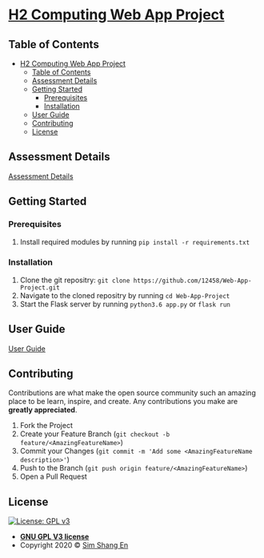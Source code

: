 # [H2 Computing Web App Project](https://github.com/12458/Web-App-Project)

## Table of Contents

- [H2 Computing Web App Project](#h2-computing-web-app-project)
  - [Table of Contents](#table-of-contents)
  - [Assessment Details](#assessment-details)
  - [Getting Started](#getting-started)
    - [Prerequisites](#prerequisites)
    - [Installation](#installation)
  - [User Guide](#user-guide)
  - [Contributing](#contributing)
  - [License](#license)
  
## Assessment Details
[Assessment Details](/WEBAPP_REQUIREMENTS.md)

## Getting Started

### Prerequisites
1. Install required modules by running `pip install -r requirements.txt`

### Installation
1. Clone the git repositry: `git clone https://github.com/12458/Web-App-Project.git`
2. Navigate to the cloned repositry by running `cd Web-App-Project`
3. Start the Flask server by running `python3.6 app.py` or `flask run`

## User Guide
[User Guide](/USER_GUIDE.md)

## Contributing

Contributions are what make the open source community such an amazing place to be learn, inspire, and create. Any contributions you make are **greatly appreciated**.

1. Fork the Project
2. Create your Feature Branch (`git checkout -b feature/<AmazingFeatureName>`)
3. Commit your Changes (`git commit -m 'Add some <AmazingFeatureName description>'`)
4. Push to the Branch (`git push origin feature/<AmazingFeatureName>`)
5. Open a Pull Request

## License

[![License: GPL v3](https://img.shields.io/badge/License-GPLv3-blue.svg)](https://www.gnu.org/licenses/gpl-3.0)

- **[GNU GPL V3 license](https://www.gnu.org/licenses/gpl-3.0.en.html)**
- Copyright 2020 © [Sim Shang En](https://github.com/12458)
